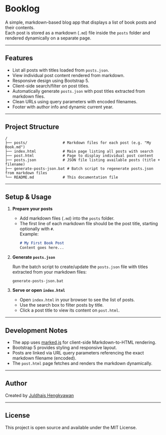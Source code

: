 # Booklog

A simple, markdown-based blog app that displays a list of book posts and their contents.  
Each post is stored as a markdown (`.md`) file inside the `posts` folder and rendered dynamically on a separate page.

---

## Features

- List all posts with titles loaded from `posts.json`.
- View individual post content rendered from markdown.
- Responsive design using Bootstrap 5.
- Client-side search/filter on post titles.
- Automatically generate `posts.json` with post titles extracted from markdown files.
- Clean URLs using query parameters with encoded filenames.
- Footer with author info and dynamic current year.

---

## Project Structure

```
/
├── posts/                # Markdown files for each post (e.g. "My Book.md")
├── index.html            # Main page listing all posts with search
├── post.html             # Page to display individual post content
├── posts.json            # JSON file listing available posts (title + filename)
├── generate-posts-json.bat # Batch script to regenerate posts.json from markdown files
└── README.md             # This documentation file
```

---

## Setup & Usage

1. **Prepare your posts**

   - Add markdown files (`.md`) into the `posts` folder.
   - The first line of each markdown file should be the post title, starting optionally with `#`.  
     Example:
     ```markdown
     # My First Book Post
     Content goes here...
     ```

2. **Generate `posts.json`**

   Run the batch script to create/update the `posts.json` file with titles extracted from your markdown files:

   ```batch
   generate-posts-json.bat
   ```

3. **Serve or open `index.html`**

   - Open `index.html` in your browser to see the list of posts.
   - Use the search box to filter posts by title.
   - Click a post title to view its content on `post.html`.

---

## Development Notes

- The app uses [marked.js](https://marked.js.org/) for client-side Markdown-to-HTML rendering.
- Bootstrap 5 provides styling and responsive layout.
- Posts are linked via URL query parameters referencing the exact markdown filename (encoded).
- The `post.html` page fetches and renders the markdown dynamically.

---

## Author

Created by [Juldhais Hengkyawan](https://about.juldhais.net)

---

## License

This project is open source and available under the MIT License.
